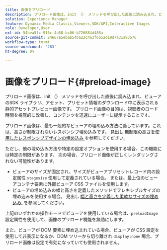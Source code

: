 ```yaml
---
title: 画像をプリロード
description: プリロード画像は、init （） メソッドを呼び出した直後に読み込まれ、ビューアのSDK ライブラリ、アセット、プリセット情報のダウンロード中に表示される静的アセットプレビュー画像です。 プリロード画像の目的は、視聴者のロード時間を視覚的に改善し、コンテンツを迅速にユーザーに提示することです。
solution: Experience Manager
feature: Dynamic Media Classic,Viewers,SDK/API,Interactive Images
role: Developer,User
exl-id: 54bea5fc-916c-4a58-bc06-b726884d488a
source-git-commit: 24667a5ebab54ba22c4a3f6b52d19d7a31a93576
workflow-type: tm+mt
source-wordcount: '263'
ht-degree: 0%

---
```


# 画像をプリロード{#preload-image}

プリロード画像は、init （） メソッドを呼び出した直後に読み込まれ、ビューアのSDK ライブラリ、アセット、プリセット情報のダウンロード中に表示される静的アセットプレビュー画像です。 プリロード画像の目的は、視聴者のロード時間を視覚的に改善し、コンテンツを迅速にユーザーに提示することです。

プリロード画像は、最も一般的なビューアの埋め込み方法に適しています。これは、高さが制限されないレスポンシブ埋め込みです。 見出し [&#x200B; 無制限の高さを使用したレスポンシブデザインの埋め込み &#x200B;](../../c-html5-aem-asset-viewers/c-html5-aem-interactive-images/c-html5-aem-interactive-images.md#section-6bb5d3c502544ad18a58eafe12a13435) を参照してください。

ただし、他の埋め込み方法や特定の設定オプションを使用する場合、この機能には特定の制限があります。 次の場合、プリロード画像が正しくレンダリングされない可能性があります。

* ビューアのサイズが固定され、サイズがビューアプリセットレコード内の設定属性 `stagesize` 使用して定義されている場合。 または、最上位のビューアコンテナ要素に外部ビューア CSS ファイルを使用します。
* ビューアの埋め込みの幅と高さを定義したメソッドでフレキシブルサイズの埋め込みを使用する場合。 見出し [&#x200B; 幅と高さを定義した柔軟なサイズの埋め込み &#x200B;](../../c-html5-aem-asset-viewers/c-html5-aem-interactive-images/c-html5-aem-interactive-images.md#section-6bb5d3c502544ad18a58eafe12a13435) を参照してください。

上記のいずれかの操作モードでビューアを使用している場合は、`preloadImage` 設定属性を使用して、画像のプリロード機能を無効にします。

また、ビューアが DOM 要素に埋め込まれている場合、ビューアが CSS 設定を使用して非表示になるか、DOM ツリーから切り離され `display:none` 場合、プリロード画像は設定で有効になっていても使用されません。
